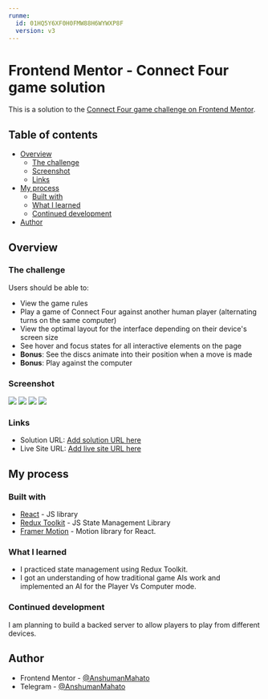 ```yaml
---
runme:
  id: 01HQ5Y6XF0H0FMW88H6WYWXP8F
  version: v3
---
```


# Frontend Mentor - Connect Four game solution

This is a solution to the [Connect Four game challenge on Frontend Mentor](https://www.frontendmentor.io/challenges/connect-four-game-6G8QVH923s). 

## Table of contents

- [Overview](#overview)
  - [The challenge](#the-challenge)
  - [Screenshot](#screenshot)
  - [Links](#links)
- [My process](#my-process)
  - [Built with](#built-with)
  - [What I learned](#what-i-learned)
  - [Continued development](#continued-development)
- [Author](#author)

## Overview

### The challenge

Users should be able to:

- View the game rules
- Play a game of Connect Four against another human player (alternating turns on the same computer)
- View the optimal layout for the interface depending on their device's screen size
- See hover and focus states for all interactive elements on the page
- **Bonus**: See the discs animate into their position when a move is made
- **Bonus**: Play against the computer

### Screenshot

<img src="./screenshots/iPad-1708524247380.jpeg">
<img src="./screenshots/iPhone 12 Pro-1708524138082.jpeg">
<img src="./screenshots/laptopWithHiDPIScreen-1708524200157.jpeg">
<img src="./screenshots/iPad-1708524282800.jpeg">

### Links

- Solution URL: [Add solution URL here](https://your-solution-url.com)
- Live Site URL: [Add live site URL here](https://your-live-site-url.com)

## My process

### Built with

- [React](https://reactjs.org/) - JS library
- [Redux Toolkit](https://redux-toolkit.js.org/) - JS State Management Library
- [Framer Motion](https://www.framer.com/motion/) - Motion library for React.

### What I learned

- I practiced state management using Redux Toolkit.
- I got an understanding of how traditional game AIs work and implemented an AI for the Player Vs Computer mode.

### Continued development

I am planning to build a backed server to allow players to play from different devices. 

## Author

- Frontend Mentor - [@AnshumanMahato](https://www.frontendmentor.io/profile/AnshumanMahato)
- Telegram - [@AnshumanMahato](https://t.me/AnshumanMahato)
